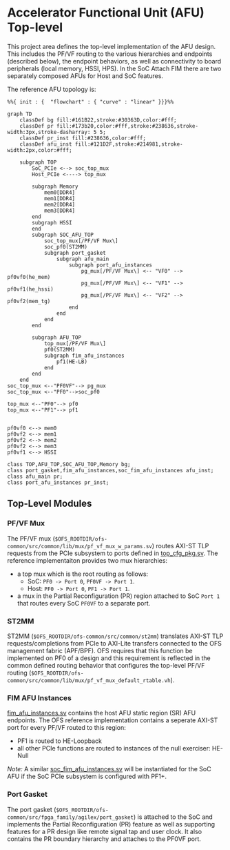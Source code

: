 # Accelerator Functional Unit (AFU) Top-level

This project area defines the top-level implementation of the AFU design. This includes the PF/VF routing to the various hierarchies and endpoints (described below), the endpoint behaviors, as well as connectivity to board peripherals (local memory, HSSI, HPS). In the SoC Attach FIM there are two separately composed AFUs for Host and SoC features.

The reference AFU topology is:

```mermaid
%%{ init : {  "flowchart" : { "curve" : "linear" }}}%%

graph TD
    classDef bg fill:#161B22,stroke:#30363D,color:#fff;
    classDef pr fill:#173b20,color:#fff,stroke:#238636,stroke-width:3px,stroke-dasharray: 5 5;
    classDef pr_inst fill:#238636,color:#fff;
    classDef afu_inst fill:#121D2F,stroke:#214981,stroke-width:2px,color:#fff;

    subgraph TOP
        SoC_PCIe <--> soc_top_mux
        Host_PCIe <----> top_mux

        subgraph Memory
            mem0[DDR4]
            mem1[DDR4]
            mem2[DDR4]
            mem3[DDR4]
        end
        subgraph HSSI
        end
        subgraph SOC_AFU_TOP
            soc_top_mux[/PF/VF Mux\]
            soc_pf0(ST2MM)
            subgraph port_gasket
                subgraph afu_main
                    subgraph port_afu_instances
                        pg_mux[/PF/VF Mux\] <-- "VF0" --> pf0vf0(he_mem)
                        pg_mux[/PF/VF Mux\] <-- "VF1" --> pf0vf1(he_hssi)
                        pg_mux[/PF/VF Mux\] <-- "VF2" --> pf0vf2(mem_tg)
                    end
                end
            end
        end

        subgraph AFU_TOP
            top_mux[/PF/VF Mux\]
            pf0(ST2MM)            
            subgraph fim_afu_instances
                pf1(HE-LB)
            end
        end
    end
soc_top_mux <--"PF0VF"--> pg_mux
soc_top_mux <--"PF0"-->soc_pf0

top_mux <--"PF0"--> pf0
top_mux <--"PF1"--> pf1


pf0vf0 <--> mem0
pf0vf2 <--> mem1
pf0vf2 <--> mem2
pf0vf2 <--> mem3
pf0vf1 <--> HSSI

class TOP,AFU_TOP,SOC_AFU_TOP,Memory bg;
class port_gasket,fim_afu_instances,soc_fim_afu_instances afu_inst;
class afu_main pr;
class port_afu_instances pr_inst;
```

## Top-Level Modules

### PF/VF Mux
The PF/VF mux (`$OFS_ROOTDIR/ofs-common/src/common/lib/mux/pf_vf_mux_w_params.sv`) routes AXI-ST TLP requests from the PCIe subsystem to ports defined in [top_cfg_pkg.sv](mux/top_cfg_pkg.sv). The reference implementaiton provides two mux hierarchies:
* a top mux which is the root routing as follows:
    * SoC: `PF0 -> Port 0`, `PF0VF -> Port 1`.
    * Host: `PF0 -> Port 0`, `PF1 -> Port 1`.
* a mux in the Partial Reconfiguration (PR) region attached to SoC `Port 1` that routes every SoC `PF0VF` to a separate port.

### ST2MM

ST2MM (`$OFS_ROOTDIR/ofs-common/src/common/st2mm`) translates AXI-ST TLP requests/completions from PCIe to AXI-Lite transfers connected to the OFS management fabric (APF/BPF). OFS requires that this function be implemented on PF0 of a design and this requirement is reflected in the common defined routing behavior that configures the top-level PF/VF routing (`$OFS_ROOTDIR/ofs-common/src/common/lib/mux/pf_vf_mux_default_rtable.vh`).

### FIM AFU Instances

[fim\_afu\_instances.sv](fim_afu_instances.sv) contains the host AFU static region (SR) AFU endpoints. The OFS reference implementation contains a seperate AXI-ST port for every PF/VF routed to this region:
* PF1 is routed to HE-Loopback
* all other PCIe functions are routed to instances of the null exerciser: HE-Null

_Note:_ A similar [soc\_fim\_afu\_instances.sv](soc_fim_afu_instances.sv) will be instantiated for the SoC AFU if the SoC PCIe subsystem is configured with PF1+.

### Port Gasket

The port gasket (`$OFS_ROOTDIR/ofs-common/src/fpga_family/agilex/port_gasket`) is attached to the SoC and implements the Partial Reconfiguration (PR) feature as well as supporting features for a PR design like remote signal tap and user clock. It also contains the PR boundary hierarchy and attaches to the PF0VF port.
